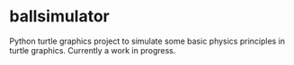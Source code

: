 # ballsimulator

Python turtle graphics project to simulate some basic physics principles in turtle graphics.
Currently a work in progress.